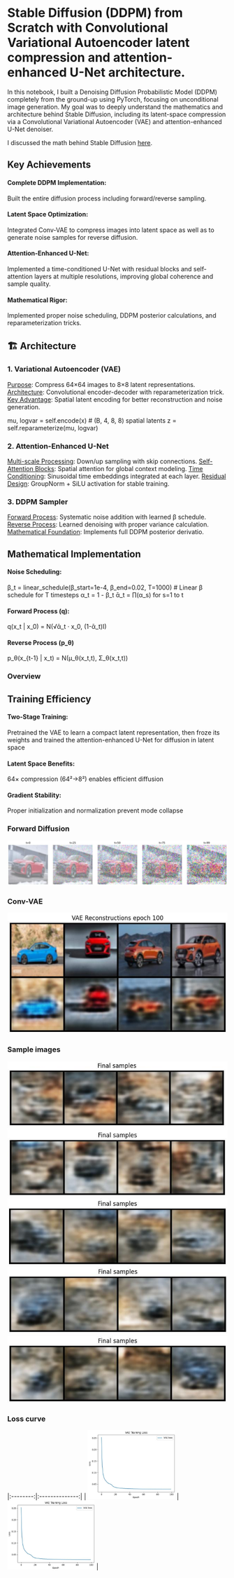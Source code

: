 # Stable Diffusion (DDPM) from Scratch with Convolutional Variational Autoencoder latent compression and attention-enhanced U-Net architecture.

In this notebook, I built a Denoising Diffusion Probabilistic Model (DDPM) completely from the ground-up using PyTorch, focusing on unconditional image generation.
My goal was to deeply understand the mathematics and architecture behind Stable Diffusion, including its latent-space compression via a Convolutional Variational Autoencoder (VAE) and attention-enhanced U-Net denoiser.

I discussed the math behind Stable Diffusion [here](https://medium.com/@shovonsharma/the-math-behind-stable-diffusion-232ac2f9f263).

## Key Achievements
#### Complete DDPM Implementation: 
Built the entire diffusion process including forward/reverse sampling.
#### Latent Space Optimization: 
Integrated Conv-VAE to compress images into latent space as well as to generate noise samples for reverse diffusion.
#### Attention-Enhanced U-Net: 
Implemented a time-conditioned U-Net with residual blocks and self-attention layers at multiple resolutions, improving global coherence and sample quality.
#### Mathematical Rigor: 
Implemented proper noise scheduling, DDPM posterior calculations, and reparameterization tricks.

## 🏗️ Architecture
### 1. Variational Autoencoder (VAE)
<u>Purpose</u>: Compress 64×64 images to 8×8 latent representations.
<u>Architecture</u>: Convolutional encoder-decoder with reparameterization trick.
<u>Key Advantage</u>: Spatial latent encoding for better reconstruction and noise generation.

mu, logvar = self.encode(x)  # (B, 4, 8, 8) spatial latents
z = self.reparameterize(mu, logvar)

### 2. Attention-Enhanced U-Net
<u>Multi-scale Processing</u>: Down/up sampling with skip connections.
<u>Self-Attention Blocks</u>: Spatial attention for global context modeling.
<u>Time Conditioning</u>: Sinusoidal time embeddings integrated at each layer.
<u>Residual Design</u>: GroupNorm + SiLU activation for stable training.

### 3. DDPM Sampler
<u>Forward Process</u>: Systematic noise addition with learned β schedule.
<u>Reverse Process</u>: Learned denoising with proper variance calculation.
<u>Mathematical Foundation</u>: Implements full DDPM posterior derivatio.

##  Mathematical Implementation
#### Noise Scheduling:
β_t = linear_schedule(β_start=1e-4, β_end=0.02, T=1000) # Linear β schedule for T timesteps
α_t = 1 - β_t
ᾱ_t = ∏(α_s) for s=1 to t
#### Forward Process (q):
q(x_t | x_0) = N(√ᾱ_t · x_0, (1-ᾱ_t)I)
#### Reverse Process (p_θ)
p_θ(x_{t-1} | x_t) = N(μ_θ(x_t,t), Σ_θ(x_t,t))
<h3>Overview</h3>

## Training Efficiency

#### Two-Stage Training: 
Pretrained the VAE to learn a compact latent representation, then froze its weights and trained the attention-enhanced U-Net for diffusion in latent space
#### Latent Space Benefits: 
64× compression (64²→8²) enables efficient diffusion
#### Gradient Stability: 
Proper initialization and normalization prevent mode collapse

### Forward Diffusion
![Forward Diffusion Process](https://github.com/shovonSharma/Stable-difusion-from-scratch/blob/main/forward%20sample.jpg)

### Conv-VAE
![vae1](https://github.com/shovonSharma/Stable-difusion-from-scratch/blob/main/vae1.jpg)

### Sample images
![ddpm1](https://github.com/shovonSharma/Stable-difusion-from-scratch/blob/main/ddpm1.jpg)
![ddpm2](https://github.com/shovonSharma/Stable-difusion-from-scratch/blob/main/ddpm2.jpg)
![ddpm3](https://github.com/shovonSharma/Stable-difusion-from-scratch/blob/main/ddpm3.jpg)
![ddpm4](https://github.com/shovonSharma/Stable-difusion-from-scratch/blob/main/ddpm4.jpg)
![ddpm5](https://github.com/shovonSharma/Stable-difusion-from-scratch/blob/main/ddpm5.jpg)

### Loss curve
|:--------:|:--------------:|
| <img src="https://github.com/shovonSharma/Stable-difusion-from-scratch/blob/main/VAE_trainloss.jpg" width="200"/> | <img src="https://github.com/shovonSharma/Stable-difusion-from-scratch/blob/main/VAE_trainloss.jpg" width="200"/> |
